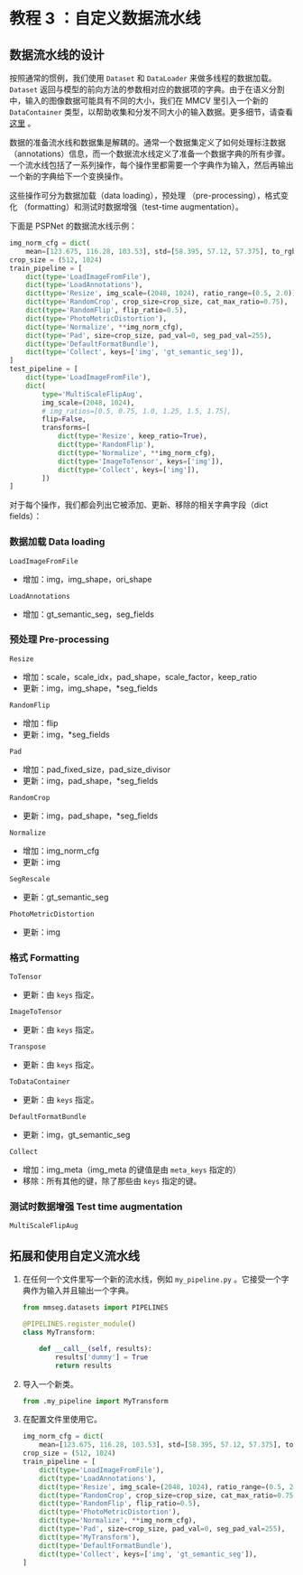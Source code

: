 # 教程 3 ：自定义数据流水线

## 数据流水线的设计

按照通常的惯例，我们使用 `Dataset` 和 `DataLoader` 来做多线程的数据加载。`Dataset` 返回与模型的前向方法的参数相对应的数据项的字典。由于在语义分割中，输入的图像数据可能具有不同的大小，我们在 MMCV 里引入一个新的 `DataContainer` 类型，以帮助收集和分发不同大小的输入数据。更多细节，请查看 [这里](https://github.com/open-mmlab/mmcv/blob/master/mmcv/parallel/data_container.py) 。

数据的准备流水线和数据集是解耦的。通常一个数据集定义了如何处理标注数据（annotations）信息，而一个数据流水线定义了准备一个数据字典的所有步骤。一个流水线包括了一系列操作，每个操作里都需要一个字典作为输入，然后再输出一个新的字典给下一个变换操作。

这些操作可分为数据加载（data loading），预处理 （pre-processing），格式变化 （formatting）和测试时数据增强（test-time augmentation）。

下面是 PSPNet 的数据流水线示例：

```python
img_norm_cfg = dict(
    mean=[123.675, 116.28, 103.53], std=[58.395, 57.12, 57.375], to_rgb=True)
crop_size = (512, 1024)
train_pipeline = [
    dict(type='LoadImageFromFile'),
    dict(type='LoadAnnotations'),
    dict(type='Resize', img_scale=(2048, 1024), ratio_range=(0.5, 2.0)),
    dict(type='RandomCrop', crop_size=crop_size, cat_max_ratio=0.75),
    dict(type='RandomFlip', flip_ratio=0.5),
    dict(type='PhotoMetricDistortion'),
    dict(type='Normalize', **img_norm_cfg),
    dict(type='Pad', size=crop_size, pad_val=0, seg_pad_val=255),
    dict(type='DefaultFormatBundle'),
    dict(type='Collect', keys=['img', 'gt_semantic_seg']),
]
test_pipeline = [
    dict(type='LoadImageFromFile'),
    dict(
        type='MultiScaleFlipAug',
        img_scale=(2048, 1024),
        # img_ratios=[0.5, 0.75, 1.0, 1.25, 1.5, 1.75],
        flip=False,
        transforms=[
            dict(type='Resize', keep_ratio=True),
            dict(type='RandomFlip'),
            dict(type='Normalize', **img_norm_cfg),
            dict(type='ImageToTensor', keys=['img']),
            dict(type='Collect', keys=['img']),
        ])
]
```

对于每个操作，我们都会列出它被添加、更新、移除的相关字典字段（dict fields）：

### 数据加载 Data loading

`LoadImageFromFile`

- 增加：img，img_shape，ori_shape

`LoadAnnotations`

- 增加：gt_semantic_seg，seg_fields

### 预处理 Pre-processing

`Resize`

- 增加：scale，scale_idx，pad_shape，scale_factor，keep_ratio
- 更新：img，img_shape，*seg_fields

`RandomFlip`

- 增加：flip
- 更新：img，*seg_fields

`Pad`

- 增加：pad_fixed_size，pad_size_divisor
- 更新：img，pad_shape，*seg_fields

`RandomCrop`

- 更新：img，pad_shape，*seg_fields

`Normalize`

- 增加：img_norm_cfg
- 更新：img

`SegRescale`

- 更新：gt_semantic_seg

`PhotoMetricDistortion`

- 更新：img

### 格式 Formatting

`ToTensor`

- 更新：由 `keys` 指定。

`ImageToTensor`

- 更新：由 `keys` 指定。

`Transpose`

- 更新：由 `keys` 指定。

`ToDataContainer`

- 更新：由 `keys` 指定。

`DefaultFormatBundle`

- 更新：img，gt_semantic_seg

`Collect`

- 增加：img_meta（img_meta 的键值是由 `meta_keys` 指定的）
- 移除：所有其他的键，除了那些由 `keys` 指定的键。

### 测试时数据增强 Test time augmentation

`MultiScaleFlipAug`

## 拓展和使用自定义流水线

1. 在任何一个文件里写一个新的流水线，例如 `my_pipeline.py` 。它接受一个字典作为输入并且输出一个字典。

    ```python
    from mmseg.datasets import PIPELINES

    @PIPELINES.register_module()
    class MyTransform:

        def __call__(self, results):
            results['dummy'] = True
            return results
    ```

2. 导入一个新类。

    ```python
    from .my_pipeline import MyTransform
    ```

3. 在配置文件里使用它。

    ```python
    img_norm_cfg = dict(
        mean=[123.675, 116.28, 103.53], std=[58.395, 57.12, 57.375], to_rgb=True)
    crop_size = (512, 1024)
    train_pipeline = [
        dict(type='LoadImageFromFile'),
        dict(type='LoadAnnotations'),
        dict(type='Resize', img_scale=(2048, 1024), ratio_range=(0.5, 2.0)),
        dict(type='RandomCrop', crop_size=crop_size, cat_max_ratio=0.75),
        dict(type='RandomFlip', flip_ratio=0.5),
        dict(type='PhotoMetricDistortion'),
        dict(type='Normalize', **img_norm_cfg),
        dict(type='Pad', size=crop_size, pad_val=0, seg_pad_val=255),
        dict(type='MyTransform'),
        dict(type='DefaultFormatBundle'),
        dict(type='Collect', keys=['img', 'gt_semantic_seg']),
    ]
    ```
